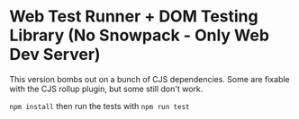# Web Test Runner + DOM Testing Library (No Snowpack - Only Web Dev Server)

This version bombs out on a bunch of CJS dependencies. Some are fixable with
the CJS rollup plugin, but some still don't work.

`npm install` then run the tests with `npm run test`